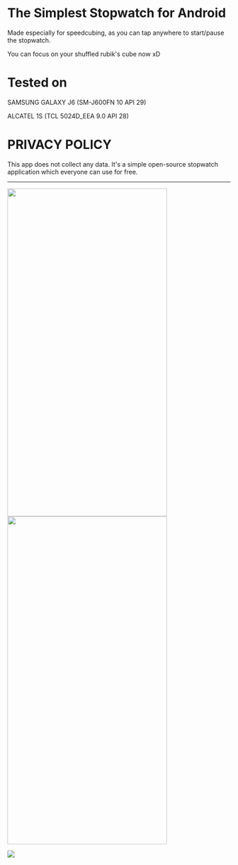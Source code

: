 # The Simplest Stopwatch for Android

Made especially for speedcubing, as you can tap anywhere to start/pause the stopwatch.

You can focus on your shuffled rubik's cube now xD

# Tested on 

SAMSUNG GALAXY J6 (SM-J600FN 10 API 29)

ALCATEL 1S (TCL 5024D_EEA 9.0 API 28)


# PRIVACY POLICY

This app does not collect any data. It's a simple open-source stopwatch application which everyone can use for free.

--------------------------------------------------------------------------------------------------------

<img src="https://i.imgur.com/Zt5yBid.jpg" width="360" height="740"> <img src="https://i.imgur.com/vIfbHUq.jpg" width="360" height="740">

![](https://i.imgur.com/sftUNxt.jpg)
